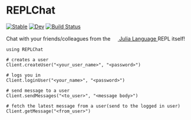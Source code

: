 # REPLChat

[![Stable](https://img.shields.io/badge/docs-stable-blue.svg)](https://Sov-trotter.github.io/REPLChat.jl/stable)
[![Dev](https://img.shields.io/badge/docs-dev-blue.svg)](https://Sov-trotter.github.io/REPLChat.jl/dev)
[![Build Status](https://github.com/Sov-trotter/REPLChat.jl/workflows/CI/badge.svg)](https://github.com/Sov-trotter/REPLChat.jl/actions)

Chat with your friends/colleagues from the <a href="https://julialang.org">
        <img src="https://raw.githubusercontent.com/JuliaLang/julia-logo-graphics/master/images/julia.ico" width="16em">
        Julia Language
    </a> REPL itself!


```
using REPLChat

# creates a user
Client.createUser("<your_user_name>", "<password>")

# logs you in
Client.loginUser("<your_name>", "<password>")

# send message to a user
Client.sendMessages("<to_user>", "<message body>")

# fetch the latest message from a user(send to the logged in user)
Client.getMessage("<from_user>")
```
